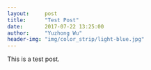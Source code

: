 ```yaml
---
layout:     post
title:      "Test Post"
date:       2017-07-22 13:25:00
author:     "Yuzhong Wu"
header-img: "img/color_strip/light-blue.jpg"
---
```


<p>This is a test post.</p>
